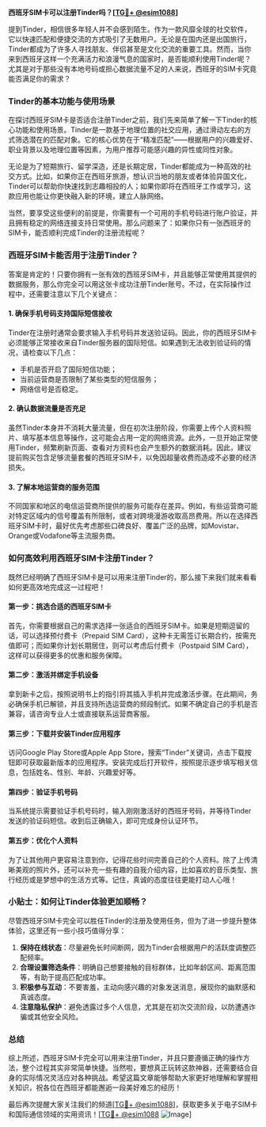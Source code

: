 **西班牙SIM卡可以注册Tinder吗？[[TG💪+ @esim1088](https://t.me/s/esim1088)]**

提到Tinder，相信很多年轻人并不会感到陌生。作为一款风靡全球的社交软件，它以快速匹配和便捷交流的方式吸引了无数用户。无论是在国内还是出国旅行，Tinder都成为了许多人寻找朋友、伴侣甚至是文化交流的重要工具。然而，当你来到西班牙这样一个充满活力和浪漫气息的国家时，是否能顺利使用Tinder呢？尤其是对于那些没有本地号码或担心数据流量不足的人来说，西班牙的SIM卡究竟能否满足你的需求？

### Tinder的基本功能与使用场景

在探讨西班牙SIM卡是否适合注册Tinder之前，我们先来简单了解一下Tinder的核心功能和使用场景。Tinder是一款基于地理位置的社交应用，通过滑动左右的方式筛选潜在的匹配对象。它的核心优势在于“精准匹配”——根据用户的兴趣爱好、职业背景以及地理位置等因素，为用户推荐可能感兴趣的异性或同性对象。

无论是为了短期旅行、留学深造，还是长期定居，Tinder都能成为一种高效的社交方式。比如，如果你正在西班牙旅游，想认识当地的朋友或者体验异国文化，Tinder可以帮助你快速找到志趣相投的人；如果你即将在西班牙工作或学习，这款应用也能让你更快融入新的环境，建立人脉网络。

当然，要享受这些便利的前提是，你需要有一个可用的手机号码进行账户验证，并且拥有稳定的网络连接支持日常使用。那么问题来了：如果你只有一张西班牙的SIM卡，能否顺利完成Tinder的注册流程呢？

### 西班牙SIM卡能否用于注册Tinder？

答案是肯定的！只要你拥有一张有效的西班牙SIM卡，并且能够正常使用其提供的数据服务，那么你完全可以用这张卡成功注册Tinder账号。不过，在实际操作过程中，还需要注意以下几个关键点：

#### 1. **确保手机号码支持国际短信接收**
Tinder在注册时通常会要求输入手机号码并发送验证码。因此，你的西班牙SIM卡必须能够正常接收来自Tinder服务器的国际短信。如果遇到无法收到验证码的情况，请检查以下几点：
- 手机是否开启了国际短信功能；
- 当前运营商是否限制了某些类型的短信服务；
- 网络信号是否稳定。

#### 2. **确认数据流量是否充足**
虽然Tinder本身并不消耗大量流量，但在初次注册阶段，你需要上传个人资料照片、填写基本信息等操作，这可能会占用一定的网络资源。此外，一旦开始正常使用Tinder，频繁刷新页面、查看对方资料也会产生额外的数据消耗。因此，建议提前购买包含足够流量套餐的西班牙SIM卡，以免因超量收费而造成不必要的经济损失。

#### 3. **了解本地运营商的服务范围**
不同国家和地区的电信运营商所提供的服务可能存在差异。例如，有些运营商可能对特定区域内的信号覆盖有所限制，或者对跨境漫游收取高昂费用。所以在选择西班牙SIM卡时，最好优先考虑那些口碑良好、覆盖广泛的品牌，如Movistar、Orange或Vodafone等主流服务商。

### 如何高效利用西班牙SIM卡注册Tinder？

既然已经明确了西班牙SIM卡是可以用来注册Tinder的，那么接下来我们就来看看如何更高效地完成这一过程吧！

#### 第一步：挑选合适的西班牙SIM卡
首先，你需要根据自己的需求选择一张适合的西班牙SIM卡。如果是短期逗留的话，可以选择预付费卡（Prepaid SIM Card），这种卡无需签订长期合约，按需充值即可；而如果你计划长期居住，则可以考虑后付费卡（Postpaid SIM Card），这样可以获得更多的优惠和服务保障。

#### 第二步：激活并绑定手机设备
拿到新卡之后，按照说明书上的指引将其插入手机并完成激活步骤。在此期间，务必确保手机已解锁，并且支持所选运营商的频段制式。如果不确定自己的手机是否兼容，请咨询专业人士或直接联系运营商客服。

#### 第三步：下载并安装Tinder应用程序
访问Google Play Store或Apple App Store，搜索“Tinder”关键词，点击下载按钮即可获取最新版本的应用程序。安装完成后打开软件，按照提示逐步填写相关信息，包括姓名、性别、年龄、兴趣爱好等。

#### 第四步：验证手机号码
当系统提示需要验证手机号码时，输入刚刚激活好的西班牙号码，并等待Tinder发送的验证码短信。收到后正确输入，即可完成身份认证环节。

#### 第五步：优化个人资料
为了让其他用户更容易注意到你，记得花些时间完善自己的个人资料。除了上传清晰美观的照片外，还可以补充一些有趣的自我介绍内容，比如喜欢的音乐类型、旅行经历或是梦想中的生活方式等。记住，真诚的态度往往更能打动人心哦！

### 小贴士：如何让Tinder体验更加顺畅？

尽管西班牙SIM卡完全可以胜任Tinder的注册及使用任务，但为了进一步提升整体体验，这里还有一些小技巧值得分享：

1. **保持在线状态**：尽量避免长时间断网，因为Tinder会根据用户的活跃度调整匹配频率。
2. **合理设置筛选条件**：明确自己想要接触的目标群体，比如年龄区间、距离范围等，有助于提高匹配成功率。
3. **积极参与互动**：不要害羞，主动向感兴趣的对象发送消息，展现你的幽默感和真诚态度。
4. **注意隐私保护**：避免透露过多个人信息，尤其是在初次交流阶段，以防遭遇诈骗或其他安全风险。

### 总结

综上所述，西班牙SIM卡完全可以用来注册Tinder，并且只要遵循正确的操作方法，整个过程其实非常简单快捷。当然啦，要想真正玩转这款神器，还需要结合自身的实际情况灵活应对各种挑战。希望这篇文章能够帮助大家更好地理解和掌握相关知识，祝各位在西班牙都能邂逅一段美好难忘的经历！

最后再次提醒大家关注我们的频道[[TG💪+ @esim1088](https://t.me/s/esim1088)]，获取更多关于电子SIM卡和国际通信领域的实用资讯！[[TG💪+ @esim1088](https://t.me/s/esim1088) ![Image](https://i.postimg.cc/4NQfJmqS/Snipaste-2025-05-13-00-14-12.png)]